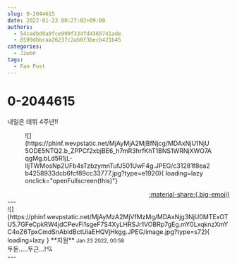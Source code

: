 ```yaml
---
slug: 0-2044615
date: 2022-01-23 00:27:02+09:00
authors:
  - 54cedbd9a9fce999f334fd4365741ade
  - 6599dbbcaa26237c2ab0f3becb421b45
categories:
  - Jiwon
tags:
  - Fan Post
---
```


# 0-2044615

<div class="post-container" markdown="1">
<div class="content-container md-sidebar__scrollwrap" markdown="1">

내일은 데뷔 4주년!!
<figure markdown="1">
![](https://phinf.wevpstatic.net/MjAyMjA2MjBfNjcg/MDAxNjU1NjU5ODE5NTQ2.b_ZPPCf2xbjBE6_h7mR3hrfKhT1BNS1WRNjXWO7AqgMg.bLd5R1jL-IljTWMosNp2UFb4sTzbzymnTufJ501UwF4g.JPEG/c31281f8ea2b4258933dcb6fcf89cc33777.jpg?type=e1920){ loading=lazy onclick="openFullscreen(this)"}
</figure>


</div>
</div>

<div style="text-align: right;" markdown="1">
<a href="https://weverse.io/fromis9/fanpost/0-2044615" style="text-align: right;">:material-share:{.big-emoji}</a>
</div>
---

<div class="comments-container md-sidebar__scrollwrap" markdown="1">
<div class="comment" markdown="1">
<div class='id-container' markdown="1">
![](https://phinf.wevpstatic.net/MjAyMzA2MjVfMzMg/MDAxNjg3NjU0MTExOTU5.7GFeCpkRW4jdCPevFi1sgeF7S4XyLHRSJr1VOBRp7gEg.mY0LxqknzXmYC4oZ6TpxCmdSnAbldBctUiaEHQVjHkgg.JPEG/image.jpg?type=s72){ loading=lazy }
**<span class="artist">지원</span>** <small>Jan 23 2022, 00:58</small><br>
</div>
<div class='comment-body' markdown="1">
두둔.....두근...!💘
</div>
</div>
</div>
---
